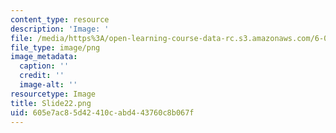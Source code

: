 ```yaml
---
content_type: resource
description: 'Image: '
file: /media/https%3A/open-learning-course-data-rc.s3.amazonaws.com/6-004-computation-structures-spring-2017/605e7ac85d42410cabd443760c8b067f_Slide22.png
file_type: image/png
image_metadata:
  caption: ''
  credit: ''
  image-alt: ''
resourcetype: Image
title: Slide22.png
uid: 605e7ac8-5d42-410c-abd4-43760c8b067f
---
```

